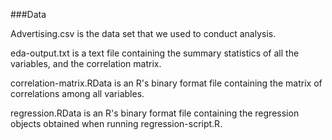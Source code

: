 ###Data

Advertising.csv is the data set that we used to conduct analysis.

eda-output.txt is a text file containing the summary statistics of all the variables, and the correlation matrix.

correlation-matrix.RData is an R's binary format file containing the matrix of correlations among all variables.

regression.RData is an R's binary format file containing the regression objects obtained when running regression-script.R.


